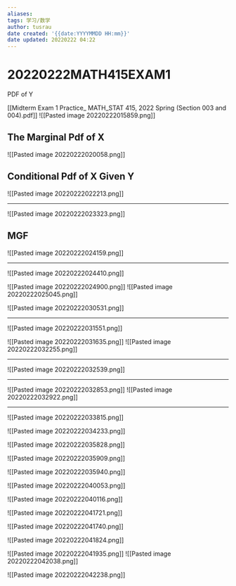 ```yaml
---
aliases: 
tags: 学习/数学
author: tusrau
date created: '{{date:YYYYMMDD HH:mm}}'
date updated: 20220222 04:22
---
```


# 20220222MATH415EXAM1

PDF of Y

[[Midterm Exam 1 Practice_ MATH_STAT 415, 2022 Spring (Section 003 and 004).pdf]]
![[Pasted image 20220222015859.png]]

## The Marginal Pdf of X

![[Pasted image 20220222020058.png]]

## Conditional Pdf of X Given Y

![[Pasted image 20220222022213.png]]

---
![[Pasted image 20220222023323.png]]

## MGF

![[Pasted image 20220222024159.png]]

---

![[Pasted image 20220222024410.png]]

![[Pasted image 20220222024900.png]]
![[Pasted image 20220222025045.png]]

![[Pasted image 20220222030531.png]]

---
![[Pasted image 20220222031551.png]]

![[Pasted image 20220222031635.png]]
![[Pasted image 20220222032255.png]]

---
![[Pasted image 20220222032539.png]]

---
![[Pasted image 20220222032853.png]]
![[Pasted image 20220222032922.png]]

---
![[Pasted image 20220222033815.png]]

![[Pasted image 20220222034233.png]]

  ![[Pasted image 20220222035828.png]]

  ![[Pasted image 20220222035909.png]]

  ![[Pasted image 20220222035940.png]]

![[Pasted image 20220222040053.png]]

![[Pasted image 20220222040116.png]]

  ![[Pasted image 20220222041721.png]]

  ![[Pasted image 20220222041740.png]]
  
![[Pasted image 20220222041824.png]]

![[Pasted image 20220222041935.png]]
![[Pasted image 20220222042038.png]]

![[Pasted image 20220222042238.png]]
